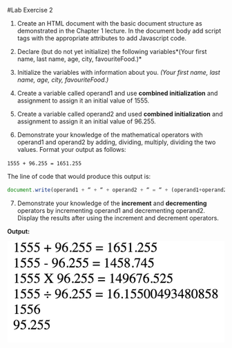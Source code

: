 #Lab Exercise 2

1. Create an HTML document with the basic document structure as demonstrated in the Chapter 1 lecture. In the document body add script tags with the appropriate attributes to add Javascript code.

2. Declare (but do not yet initialize) the following variables*(Your first name, last name, age, city, favouriteFood.)*

3. Initialize the variables with information about you. *(Your first name, last name, age, city, favouriteFood.)*

4. Create a variable called operand1 and use **combined initialization** and assignment to assign it an initial value of 1555.

5. Create a variable called operand2 and used **combined initialization** and assignment to assign it an initial value of 96.255.

6. Demonstrate your knowledge of the mathematical operators with operand1 and operand2 by adding, dividing, multiply, dividing the two values. Format your output as follows:

`1555 + 96.255 = 1651.255`

The line of code that would produce this output is:


```javascript
document.write(operand1 + “ + “ + operand2 + “ = “ + (operand1+operand2));
```

7. Demonstrate your knowledge of the **increment** and **decrementing** operators by incrementing operand1 and decrementing operand2. Display the results after using the increment and decrement operators.


**Output:** 

![Output](https://github.com/yclim95/JavaScript-for-Beginners/blob/master/session2_storing_informations/lab_exercise_2/lab_exercise2.png)